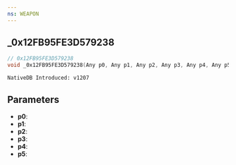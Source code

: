 ```yaml
---
ns: WEAPON
---
```

## _0x12FB95FE3D579238

```c
// 0x12FB95FE3D579238
void _0x12FB95FE3D579238(Any p0, Any p1, Any p2, Any p3, Any p4, Any p5);
```

```
NativeDB Introduced: v1207
```

## Parameters
* **p0**:
* **p1**:
* **p2**:
* **p3**:
* **p4**:
* **p5**:
